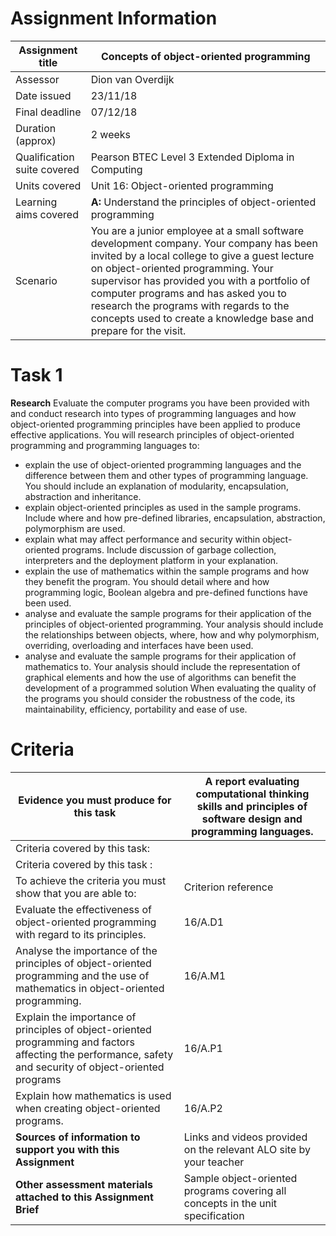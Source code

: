 # Assignment Information
| Assignment title | Concepts of object-oriented programming |
| --- | --- |
| Assessor | Dion van Overdijk |
| Date issued | 23/11/18 |
| Final deadline | 07/12/18 |
| Duration (approx) | 2 weeks |
| Qualification suite covered | Pearson BTEC Level 3 Extended Diploma in Computing |
| Units covered | Unit 16: Object-oriented programming |
| Learning aims covered | **A:** Understand the principles of object-oriented programming |
| Scenario | You are a junior employee at a small software development company. Your company has been invited by a local college to give a guest lecture on object-oriented programming. Your supervisor has provided you with a portfolio of computer programs and has asked you to research the programs with regards to the concepts used to create a knowledge base and prepare for the visit. |
# Task 1
 **Research** Evaluate the computer programs you have been provided with and conduct research into types of programming languages and how object-oriented programming principles have been applied to produce effective applications.
You will research principles of object-oriented programming and programming languages to:
- explain the use of object-oriented programming languages and the difference between them and other types of programming language. You should include an explanation of modularity, encapsulation, abstraction and inheritance.
- explain object-oriented principles as used in the sample programs. Include where and how pre-defined libraries, encapsulation, abstraction, polymorphism are used.
- explain what may affect performance and security within object-oriented programs. Include discussion of garbage collection, interpreters and the deployment platform in your explanation.
- explain the use of mathematics within the sample programs and how they benefit the program. You should detail where and how programming logic, Boolean algebra and pre-defined functions have been used.
- analyse and evaluate the sample programs for their application of the principles of object-oriented programming. Your analysis should include the relationships between objects, where, how and why polymorphism, overriding, overloading and interfaces have been used.
- analyse and evaluate the sample programs for their application of mathematics to. Your analysis should include the representation of graphical elements and how the use of algorithms can benefit the development of a programmed solution
When evaluating the quality of the programs you should consider the robustness of the code, its maintainability, efficiency, portability and ease of use. 
# Criteria
| Evidence you must produce for this task | A report evaluating computational thinking skills and principles of software design and programming languages.  |
| --- | --- |
| Criteria covered by this task: |
| Criteria covered by this task : |   |
| To achieve the criteria you must show that you are able to: | Criterion reference |
| Evaluate the effectiveness of object-oriented programming with regard to its principles. | 16/A.D1 |
| Analyse the importance of the principles of object-oriented programming and the use of mathematics in object-oriented programming. | 16/A.M1 |
| Explain the importance of principles of object-oriented programming and factors affecting the performance, safety and security of object-oriented programs | 16/A.P1 |
| Explain how mathematics is used when creating object-oriented programs. | 16/A.P2 |
| **Sources of information to support you with this Assignment** | Links and videos provided on the relevant ALO site by your teacher |
| **Other assessment materials attached to this Assignment Brief** | Sample object-oriented programs covering all concepts in the unit specification |

